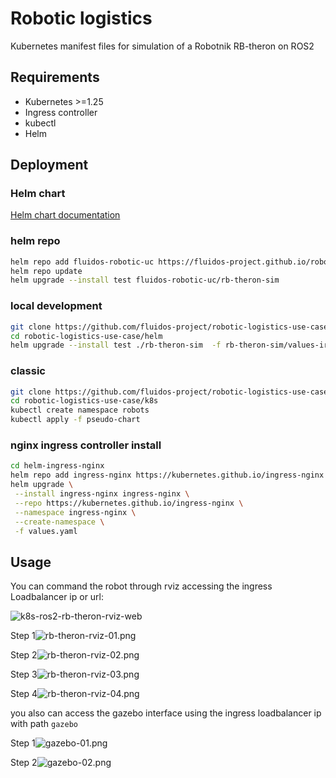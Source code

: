 # Robotic logistics

Kubernetes manifest files for simulation of a Robotnik RB-theron on ROS2

## Requirements

- Kubernetes >=1.25
- Ingress controller
- kubectl
- Helm

## Deployment

### Helm chart

[Helm chart documentation](charts/rb-theron-sim/README.md)

### helm repo

```bash
helm repo add fluidos-robotic-uc https://fluidos-project.github.io/robotic-logistics-use-case
helm repo update
helm upgrade --install test fluidos-robotic-uc/rb-theron-sim
```

### local development

```bash
git clone https://github.com/fluidos-project/robotic-logistics-use-case.git
cd robotic-logistics-use-case/helm
helm upgrade --install test ./rb-theron-sim  -f rb-theron-sim/values-iron-zenoh.yaml
```

### classic

```bash
git clone https://github.com/fluidos-project/robotic-logistics-use-case.git
cd robotic-logistics-use-case/k8s
kubectl create namespace robots
kubectl apply -f pseudo-chart
```

### nginx ingress controller install
```bash
cd helm-ingress-nginx
helm repo add ingress-nginx https://kubernetes.github.io/ingress-nginx
helm upgrade \
 --install ingress-nginx ingress-nginx \
 --repo https://kubernetes.github.io/ingress-nginx \
 --namespace ingress-nginx \
 --create-namespace \
 -f values.yaml
```

## Usage

You can command the robot through rviz accessing the ingress Loadbalancer ip or url:

![k8s-ros2-rb-theron-rviz-web](doc/k8s-ros2-rb-theron-rviz-web.gif)

Step 1![rb-theron-rviz-01.png](doc/rb-theron-rviz-01.png)

Step 2![rb-theron-rviz-02.png](doc/rb-theron-rviz-02.png)

Step 3![rb-theron-rviz-03.png](doc/rb-theron-rviz-03.png)

Step 4![rb-theron-rviz-04.png](doc/rb-theron-rviz-04.png)

you also can access the gazebo interface using the ingress loadbalancer ip with path `gazebo`

Step 1![gazebo-01.png](doc/gazebo-01.png)

Step 2![gazebo-02.png](doc/gazebo-02.png)